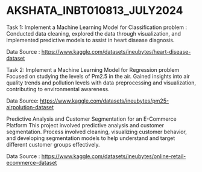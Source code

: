 # AKSHATA_INBT010813_JULY2024

Task 1: Implement a Machine Learning Model for Classification problem :
Conducted data cleaning, explored the data through visualization, and implemented predictive models to assist in heart disease diagnosis.

Data Source : https://www.kaggle.com/datasets/ineubytes/heart-disease-dataset

Task 2: Implement a Machine Learning Model for Regression problem
Focused on studying the levels of Pm2.5 in the air. Gained insights into air quality trends and pollution levels with data preprocessing and visualization, contributing to environmental awareness.

Data Source: https://www.kaggle.com/datasets/ineubytes/pm25-airpolution-dataset

Predictive Analysis and Customer Segmentation for an E-Commerce Platform
This project involved predictive analysis and customer segmentation. Process involved cleaning, visualizing customer behavior, and developing segmentation models to help understand and target different customer groups effectively.

Data Source : https://www.kaggle.com/datasets/ineubytes/online-retail-ecommerce-dataset
